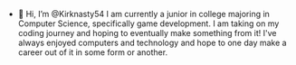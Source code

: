 - 👋 Hi, I’m @Kirknasty54
I am currently a junior in college majoring in Computer Science, specifically game development. I am taking on my coding journey and hoping to eventually make something from it! I've always enjoyed computers and technology and hope to one day make a career out of it in some form or another.

<!---
Kirknasty54/Kirknasty54 is a ✨ special ✨ repository because its `README.md` (this file) appears on your GitHub profile.
You can click the Preview link to take a look at your changes.
--->
